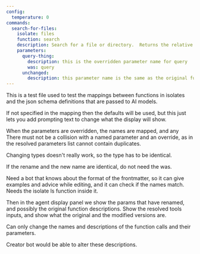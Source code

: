 ```yaml
---
config:
  temperature: 0
commands:
  search-for-files:
    isolate: files
    function: search
    description: Search for a file or directory.  Returns the relative path to the first match. This is some extra text to help the model make a choice better
    parameters:
      query-thing:
        description: this is the overridden parameter name for query
        was: query
      unchanged:
        description: this parameter name is the same as the original function name so it does not need the 'was' property as the mapping is clear
---
```


This is a test file used to test the mappings between functions in isolates and
the json schema definitions that are passed to AI models.

If not specified in the mapping then the defaults will be used, but this just
lets you add prompting text to change what the display will show.

When the parameters are overridden, the names are mapped, and any
There must not be a collision with a named parameter and an override, as in the
resolved parameters list cannot contain duplicates.

Changing types doesn't really work, so the type has to be identical.

If the rename and the new name are identical, do not need the was.

Need a bot that knows about the format of the frontmatter, so it can give
examples and advice while editing, and it can check if the names match. Needs
the isolate ls function inside it.

Then in the agent display panel we show the params that have renamed, and
possibly the original function descriptions. Show the resolved tools inputs,
and show what the original and the modified versions are.

Can only change the names and descriptions of the function calls and their
parameters.

Creator bot would be able to alter these descriptions.
